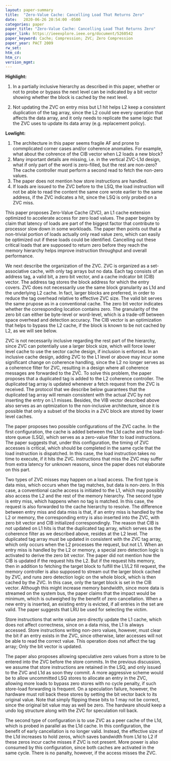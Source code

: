 ```yaml
---
layout: paper-summary
title:  "Zero-Value Cache: Cancelling Load That Returns Zero"
date:   2020-06-26 20:54:00 -0500
categories: paper
paper_title: "Zero-Value Cache: Cancelling Load That Returns Zero"
paper_link: https://ieeexplore.ieee.org/document/5260542
paper_keyword: Cache; Compression; ZVC; Zero Compression
paper_year: PACT 2009
rw_set:
htm_cd:
htm_cr:
version_mgmt:
---
```


**Highlight:**

1. In a partially inclusive hierarchy as described in this paper, whether or not to probe or bypass the next level
   can be indicated by a bit vector showing whether the block is cached by the next level.

2. Not updating the ZVC on entry miss but L1 hit helps L2 keep a consistent duplication of the tag array, since the L2
   could see every operation that affects the data array, and it only needs to replicate the same logic that the ZVC
   uses to update its data array (e.g. replacement policy).

**Lowlight:**

1. The architecture in this paper seems fragile AF and prone to commplicated corner cases and/or coherence anomalies.
   For example, what about the cohrence of the CIB vector when L2 loads a new block?
2. Many important details are missing, i.e. in the vertical ZVC-L1d design, what if only part of the word is zero-filled, 
   but the rest are non-zero? The cache controller must perform a second read to fetch the non-zero values.
3. The paper does not mention how store instructions are handled.
4. If loads are issued to the ZVC before to the LSQ, the load instruction will not be able to read the content the 
   same core wrote earlier to the same address, if the ZVC indicates a hit, since the LSQ is only probed on a ZVC miss.

This paper proposes Zero-Value Cache (ZVC), an L1 cache extension optimized to accelerate access for zero load values. 
The paper begins by claim that latency of loads are part of the biggest factor that contribute to processor slow down
in some workloads. The paper then points out that a non-trivial portion of loads actually only read value zero, which can
easily be optimized out if these loads could be identified. Cancelling out these critical loads that are supposed to
return zero before they reach the memory hierarchy helps improve instruction throughput and overall performance.

We next describe the organization of the ZVC. ZVC is organized as a set-associative cache, with only tag arrays but no
data. Each tag consists of an address tag, a valid bit, a zero bit vector, and a cache indcator bit (CIB) vector.
The address tag stores the block address for which the entry covers. ZVC does not necessarily use the same block
granularity as L1d and the underlying L2 cache. In fact, larger blocks are preferred, in order to reduce the tag overhead 
relative to effective ZVC size. The valid bit serves the same prupose as in a conventional cache. The zero bit vector 
indicates whether the corresponding location contains zero. The granularity of the zero bit can either be byte-level
or word-level, which is a trade-off between space overhead and detection accuracy. The CIB vector is an optimization
that helps to bypass the L2 cache, if the block is known to be not cached by L2, as we will see below.

ZVC is not necessarily inclusive regarding the rest part of the hierarchy, since ZVC can potentially use a larger block
size, which will force lower level cache to use the sector cache design, if inclusion is enforced. 
In an inclusive cache design, adding ZVC to the L1 level or above may incur some significant change on coherence handling, 
since the L2 no longer serves as a coherence filter for ZVC, resulting in a design where all coherence messages are 
forwarded to the ZVC. 
To solve this problem, the paper proposes that a duplicated tag is added to the L2 coherence controller. The duplicated 
tag array is updated whenever a fetch request from the ZVC is received. The protocol that we describe below guarantees 
that the duplicated tag array will remain consistent with the actual ZVC by not inserting the entry on L1 misses. Besides, 
the VIB vector described above also serves as an optmization to the non-inclusive architecture, since it is possible that 
only a subset of the blocks in a ZVC block are stored by lower level caches.

The paper proposes two possible configurations of the ZVC cache. In the first configuration, the cache is added between
the L1d cache and the load-store queue (LSQ), which serves as a zero-value filter to load instructions. The paper 
suggests that, under this configuration, the timing of ZVC accesses is critical, which should be completed in the same 
cycle that the load instruction is dispatched. In this case, the load instruction takes no time to execute, if it hits
the ZVC. Instructions that miss the ZVC may suffer from extra latency for unknown reasons, since the paper does not
elaborate on this part. 

Two types of ZVC misses may happen on a load access. The first type is data miss, which occurs when the tag matches,
but data is non-zero. In this case, a conventional cache access is initiated to the L1, which may possibly also 
access the L2 and the rest of the memory hierarchy. The second type is entry miss, which happens when no tag is matched.
In this case, the request is also forwarded to the cache hierarchy to resolve. The difference between entry miss
and data miss is that, if an entry miss is handled by the L2 or memory, the corresponding entry is also inserted into
the ZVC, with zero bit vector and CIB initialized correspondingly. The reason that CIB is not updated on L1 hits is 
that the duplicated tag array, which serves as the coherence filter as we described above, resides at the L2 level.
The duplicated tag array must be updated in consistent with the ZVC tag array, which only occurs when the L2 processes
the request, but not L1.
When an entry miss is handled by the L2 or memory, a special zero detection logic is activated to derive the zero bit 
vector. The paper did not mention how the CIB is updated if the request hits the L2. But if the request hits memory,
then in addition to fetching the target block to fulfill the L1/L2 fill request, the memory controller is also supposed 
to stream out the larger block cached by ZVC, and runs zero detection logic on the whole block, which is then
cached by the ZVC. In this case, only the target block is set in the CIB vector.
Although this might increase memory bandwidth, since more data is streamed on the system bus, the paper claims that the
impact would be minimum, which is outweighed by the benefit of zero cancellation.
When a new entry is inserted, an existing entry is evicted, if all entries in the set are valid. The paper suggests that
LRU be used for selecting the victim.

Store instructions that write value zero directly update the L1 cache, which does not affect correctness, since on a data 
miss, the L1 is always accessed. Store instructions writing non-zero values, however, must clear the bit if an entry
exists in the ZVC, since otherwise, later accesses will not be able to read the correct value. This operation does not 
affect the tag array; Only the bit vector is updated.

The paper also proposes allowing speculative zero values from a store to be entered into the ZVC before the store commits.
In the previous discussion, we assume that store instructions are retained in the LSQ, and only issued to the ZVC and
L1d as soon they commit. A more aggressive scheme would be to allow uncommitted LSQ stores to allocate an entry in the 
ZVC, allowing more loads to bypass zero stores with no cycle penalty, if such store-load forwarding is frequent.
On a speculation failure, however, the hardware must roll back these stores by setting the bit vector back to its original
value. Note that simply flipping these bits to 1 may not be correct, since the original bit value may as well be zero.
The hardware should keep a undo log structure along with the ZVC for speculation roll back.

The second type of configuration is to use ZVC as a peer cache of the L1d, which is probed in parallel as the L1d cache.
In this configuration, the benefit of early cancellation is no longer valid. Instead, the effective size of the L1d
increases to hold zeros, which saves bandwidth from L1d to L2 if these zeros incur cache misses if ZVC is not present.
More power is also consumed by this configuration, since both caches are activated in the same cycle. There is no panalty,
however, if the access misses the ZVC.
